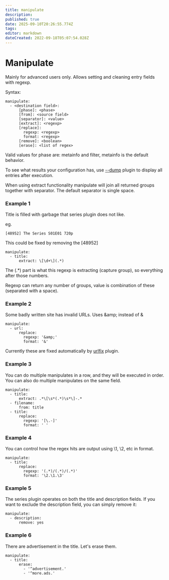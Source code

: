 ```yaml
---
title: manipulate
description: 
published: true
date: 2025-09-10T20:26:55.774Z
tags: 
editor: markdown
dateCreated: 2022-09-18T05:07:54.028Z
---
```


# Manipulate
Mainly for advanced users only. Allows setting and cleaning entry fields with regexp.

Syntax:

```
manipulate:
  - <destination field>:
      [phase]: <phase>
      [from]: <source field>
      [separator]: <value>
      [extract]: <regexp>
      [replace]:
        regexp: <regexp>
        format: <regexp>
      [remove]: <boolean>
      [erase]: <list of regex>
```

Valid values for phase are: metainfo and filter, metainfo is the default behavior.

To see what results your configuration has, use [--dump](/Plugins/--dump) plugin to display all entries after execution.

When using extract functionality manipulate will join all returned groups together with separator. The default separator is single space.

### Example 1
Title is filled with garbage that series plugin does not like.

eg.

```
[48952] The Series S01E01 720p
```

This could be fixed by removing the [48952]

```
manipulate:
  - title:
      extract: \[\d+\](.*)
```

The (.*) part is what this regexp is extracting (capture group), so everything after those numbers.

Regexp can return any number of groups, value is combination of these (separated with a space).

### Example 2
Some badly written site has invalid URLs. Uses \&amp; instead of &

```
manipulate:
  - url:
      replace:
        regexp: '&amp;'
        format: '&'
```

Currently these are fixed automatically by [urlfix](/Plugins/urlfix) plugin.

### Example 3
You can do multiple manipulates in a row, and they will be executed in order. You can also do multiple manipulates on the same field.

```
manipulate:
  - title:
      extract: .*\[\s*(.*)\s*\]-.*
  - filename:
      from: title
  - title:
      replace:            
        regexp: '[\.-]'
        format: ' '
```

### Example 4
You can control how the regex hits are output using \1, \2, etc in format.

```
manipulate:
  - title:
      replace:            
        regexp: '(.*)/(.*)/(.*)'
        format: '\2.\1.\3'
```

### Example 5
The series plugin operates on both the title and description fields. If you want to exclude the description field, you can simply remove it:

```
manipulate:
  - description:
      remove: yes
```

### Example 6

There are advertisement in the title. Let's erase them.

```
manipulate:
  - title:
      erase:
        - '^advertisement.'
        - '^more.ads.'
```

